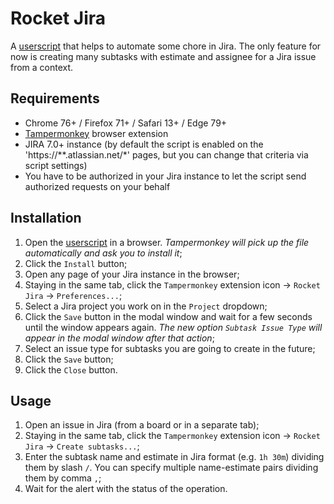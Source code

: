 # Rocket Jira
A [userscript](https://openuserjs.org/about/Userscript-Beginners-HOWTO) that
helps to automate some chore in Jira. The only feature for now is creating
many subtasks with estimate and assignee for a Jira issue from a context.

## Requirements
* Chrome 76+ / Firefox 71+ / Safari 13+ / Edge 79+
* [Tampermonkey](http://www.tampermonkey.net/) browser extension
* JIRA 7.0+ instance (by default the script is enabled on the 'https://**.atlassian.net/*'
 pages, but you can change that criteria via script settings)
* You have to be authorized in your Jira instance to let the script send authorized requests on your behalf

## Installation
1. Open the [userscript](https://github.com/deftbrain/userscripts/raw/main/rocket-jira/rocket-jira.user.js) in a browser.
 _Tampermonkey will pick up the file automatically and ask you to install it_;
1. Click the `Install` button;
1. Open any page of your Jira instance in the browser;
1. Staying in the same tab, click the `Tampermonkey` extension icon
 -> `Rocket Jira` -> `Preferences...`;
1. Select a Jira project you work on in the `Project` dropdown;
1. Click the `Save` button in the modal window and wait for a few seconds until the window appears again.
 _The new option `Subtask Issue Type` will appear in the modal window after that action_;
1. Select an issue type for subtasks you are going to create in the future;
1. Click the `Save` button;
1. Click the `Close` button.

## Usage
1. Open an issue in Jira (from a board or in a separate tab);
1. Staying in the same tab, click the `Tampermonkey` extension icon
 -> `Rocket Jira` -> `Create subtasks...`;
1. Enter the subtask name and estimate in Jira format (e.g. `1h 30m`) dividing them by slash `/`.
 You can specify multiple name-estimate pairs dividing them by comma `,`;
1. Wait for the alert with the status of the operation.
